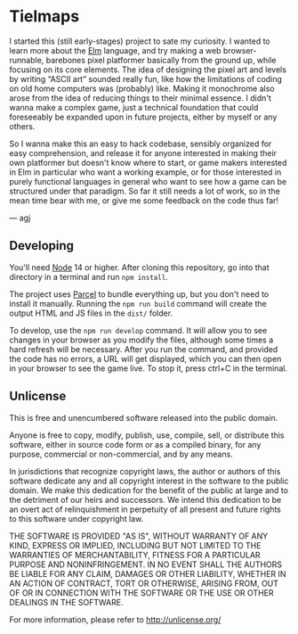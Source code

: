 # Tielmaps

I started this (still early-stages) project to sate my curiosity. I wanted to learn more about the [Elm][elm] language, and try making a web browser-runnable, barebones pixel platformer basically from the ground up, while focusing on its core elements. The idea of designing the pixel art and levels by writing “ASCII art” sounded really fun, like how the limitations of coding on old home computers was (probably) like. Making it monochrome also arose from the idea of reducing things to their minimal essence. I didn't wanna make a complex game, just a technical foundation that could foreseeably be expanded upon in future projects, either by myself or any others.

So I wanna make this an easy to hack codebase, sensibly organized for easy comprehension, and release it for anyone interested in making their own platformer but doesn't know where to start, or game makers interested in Elm in particular who want a working example, or for those interested in purely functional languages in general who want to see how a game can be structured under that paradigm. So far it still needs a lot of work, so in the mean time bear with me, or give me some feedback on the code thus far!

— agj

[elm]: https://elm-lang.org/
[node]: https://nodejs.org/
[parcel]: https://parceljs.org/

## Developing

You'll need [Node][node] 14 or higher. After cloning this repository, go into that directory in a terminal and run `npm install`.

The project uses [Parcel][parcel] to bundle everything up, but you don't need to install it manually. Running the `npm run build` command will create the output HTML and JS files in the `dist/` folder.

To develop, use the `npm run develop` command. It will allow you to see changes in your browser as you modify the files, although some times a hard refresh will be necessary. After you run the command, and provided the code has no errors, a URL will get displayed, which you can then open in your browser to see the game live. To stop it, press ctrl+C in the terminal.

## Unlicense

This is free and unencumbered software released into the public domain.

Anyone is free to copy, modify, publish, use, compile, sell, or
distribute this software, either in source code form or as a compiled
binary, for any purpose, commercial or non-commercial, and by any
means.

In jurisdictions that recognize copyright laws, the author or authors
of this software dedicate any and all copyright interest in the
software to the public domain. We make this dedication for the benefit
of the public at large and to the detriment of our heirs and
successors. We intend this dedication to be an overt act of
relinquishment in perpetuity of all present and future rights to this
software under copyright law.

THE SOFTWARE IS PROVIDED "AS IS", WITHOUT WARRANTY OF ANY KIND,
EXPRESS OR IMPLIED, INCLUDING BUT NOT LIMITED TO THE WARRANTIES OF
MERCHANTABILITY, FITNESS FOR A PARTICULAR PURPOSE AND NONINFRINGEMENT.
IN NO EVENT SHALL THE AUTHORS BE LIABLE FOR ANY CLAIM, DAMAGES OR
OTHER LIABILITY, WHETHER IN AN ACTION OF CONTRACT, TORT OR OTHERWISE,
ARISING FROM, OUT OF OR IN CONNECTION WITH THE SOFTWARE OR THE USE OR
OTHER DEALINGS IN THE SOFTWARE.

For more information, please refer to <http://unlicense.org/>
